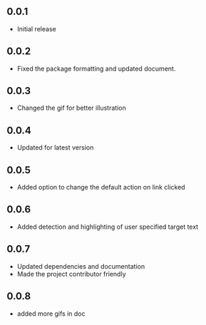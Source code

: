 ## 0.0.1

* Initial release

## 0.0.2

* Fixed the package formatting and updated document.

## 0.0.3

* Changed the gif for better illustration

## 0.0.4

* Updated for latest version

## 0.0.5

* Added option to change the default action on link clicked

## 0.0.6

* Added detection and highlighting of user specified target text

## 0.0.7

* Updated dependencies and documentation
* Made the project contributor friendly

## 0.0.8

* added more gifs in doc
